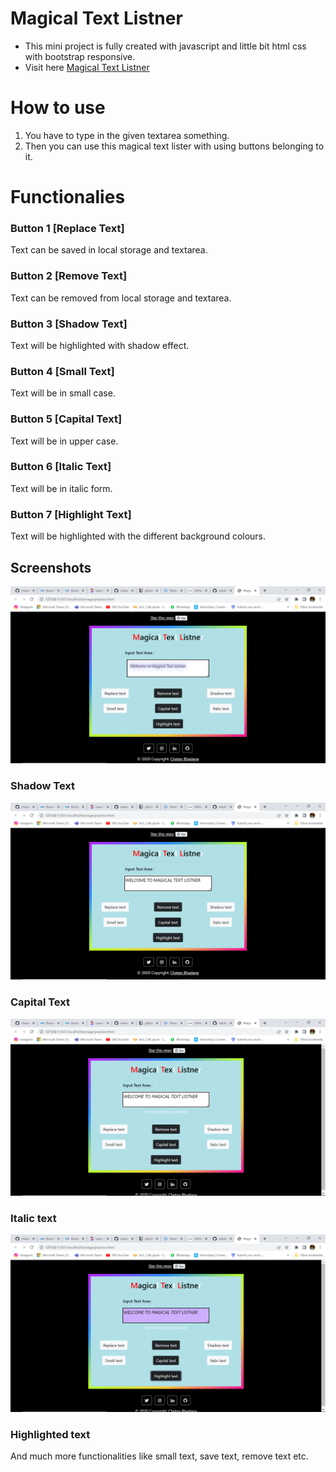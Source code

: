 # Magical Text Listner

- This mini project is fully created with javascript and little bit html css with bootstrap responsive.
- Visit here <a href="https://chetandsbhadane.github.io/MagicalTextListner/">Magical Text Listner</a>

# How to use
1. You have to type in the given textarea something.
2. Then you can use this magical text lister with using buttons belonging to it.

# Functionalies
### Button 1 [Replace Text]
Text can be saved in local storage and textarea.

### Button 2 [Remove Text]
Text can be removed from local storage and textarea.

### Button 3 [Shadow Text]
Text will be highlighted with shadow effect.

### Button 4 [Small Text]
Text will be in small case.

### Button 5 [Capital Text]
Text will be in upper case.

### Button 6 [Italic Text]
Text will be in italic form.

### Button 7 [Highlight Text]
Text will be highlighted with the different background colours.

## Screenshots
<img src='screenshots/ss1.png'>

### Shadow Text
<img src='screenshots/ss2.png'>

### Capital Text
<img src='screenshots/ss3.png'>

### Italic text
<img src='screenshots/ss4.png'>

### Highlighted text

And much more functionalities like small text, save text, remove text etc.
